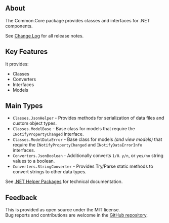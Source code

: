 ## About
The Common.Core package provides classes and interfaces for .NET components.

See [Change Log](https://github.com/KevinDHeath/NuGetPackages/blob/main/src/Common/Core/README.md) for all release notes.

## Key Features
It provides:
- Classes
- Converters
- Interfaces
- Models

## Main Types
- `Classes.JsonHelper` - Provides methods for serialization of data files and custom object types.
- `Classes.ModelBase` - Base class for models that require the `INotifyPropertyChanged` interface.
- `Classes.ModelDataError` - Base class for models _(and view models)_ that require the `INotifyPropertyChanged` and `INotifyDataErrorInfo` interfaces.
- `Converters.JsonBoolean` - Additionally converts `1/0`. `y/n`, or `yes/no` string values to a boolean.
- `Converters.StringConverter` - Provides Try/Parse static methods to convert strings to other data types.

See [.NET Helper Packages](https://kevindheath.github.io/nuget/html/N_Common_Core_Classes.htm) for technical documentation.

## Feedback
This is provided as open source under the MIT license.\
Bug reports and contributions are welcome in the [GitHub repository](https://github.com/KevinDHeath/NuGetPackages/issues).